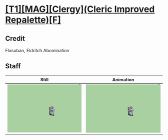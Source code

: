 # [\[T1\]\[MAG\]\[Clergy\]\(Cleric Improved Repalette\)\[F\]](../)

## Credit

Flasuban, Eldritch Abomination
	
## Staff

| Still | Animation |
| :---: | :-------: |
| ![Staff still](./Staff_000.png) | ![Staff animation](./Staff.gif) |
